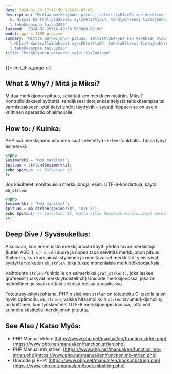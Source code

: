 ```yaml
---
date: 2024-01-20 17:47:50.925638-07:00
description: "Mittaa merkkijonon pituus, selvitt\xE4\xE4 sen merkkien m\xE4\xE4r\xE4\
  n. Miksi? Kontrolloidaksesi sy\xF6tett\xE4, tehd\xE4ksesi tietojenk\xE4sittelyst\xE4\
  \ tehokkaampaa tai\u2026"
lastmod: '2024-02-25T18:49:53.560088-07:00'
model: gpt-4-1106-preview
summary: "Mittaa merkkijonon pituus, selvitt\xE4\xE4 sen merkkien m\xE4\xE4r\xE4n.\
  \ Miksi? Kontrolloidaksesi sy\xF6tett\xE4, tehd\xE4ksesi tietojenk\xE4sittelyst\xE4\
  \ tehokkaampaa tai\u2026"
title: "Merkkijonon pituuden selvitt\xE4minen"
---
```


{{< edit_this_page >}}

## What & Why? / Mitä ja Miksi?
Mittaa merkkijonon pituus, selvittää sen merkkien määrän. Miksi? Kontrolloidaksesi syötettä, tehdäksesi tietojenkäsittelystä tehokkaampaa tai varmistaakseen, että tietyt ehdot täyttyvät – syystä riippuen se on usein kriittinen operaatio ohjelmoijalle.

## How to: / Kuinka:
PHP:ssä merkkijonon pituuden saat selvitettyä `strlen`-funktiolla. Tässä lyhyt esimerkki:

```php
<?php
$esimerkki = "Moi maailma!";
$pituus = strlen($esimerkki);
echo $pituus; // Tulostaa: 12
?>
```

Jos käsittelet monitavuisia merkkijonoja, esim. UTF-8-koodattuja, käytä `mb_strlen`:

```php
<?php
$esimerkki = "Hei maailma!";
$pituus = mb_strlen($esimerkki, 'UTF-8');
echo $pituus; // Tulostaa: 12, mutta ottaa huomioon monitavuiset merkit
?>
```

## Deep Dive / Syväsukellus:
Aikoinaan, kun enemmistö merkkijonosta käytti yhden tavun merkistöjä (kuten ASCII), `strlen` oli suora ja nopea tapa selvittää merkkijonon pituus. Kuitenkin, kun kansainvälistyminen ja monitavuiset merkkistöt yleistyivät, syntyi tarve kuten `mb_strlen`, joka tukee monenlaisia merkistökoodauksia.

Vaihtoehto `strlen`-funktiolle on esimerkiksi `graf_strlen()`, joka laskee grafeemit (näkyvät merkkiyhdistelmät) Unicode merkkijonossa, joka on hyödyllinen joissain erittäin erikoistuneissa tapauksissa.

Toteutusyksityiskohtana, PHP:n sisäinen `strlen` on toteutettu C-tasolla ja on hyvin optimoitu. `mb_strlen`, vaikka hitaampi kuin `strlen` tavumerkkijonoille, on kriittinen, kun työskentelet UTF-8 merkkijonojen kanssa, jotta voit kunnolla käsittellä merkkijonon pituutta.

## See Also / Katso Myös:
- PHP Manual strlen: [https://www.php.net/manual/en/function.strlen.php](https://www.php.net/manual/en/function.strlen.php)
- PHP Manual mb_strlen: [https://www.php.net/manual/en/function.mb-strlen.php](https://www.php.net/manual/en/function.mb-strlen.php)
- Unicode ja PHP: [https://www.php.net/manual/en/book.mbstring.php](https://www.php.net/manual/en/book.mbstring.php)
